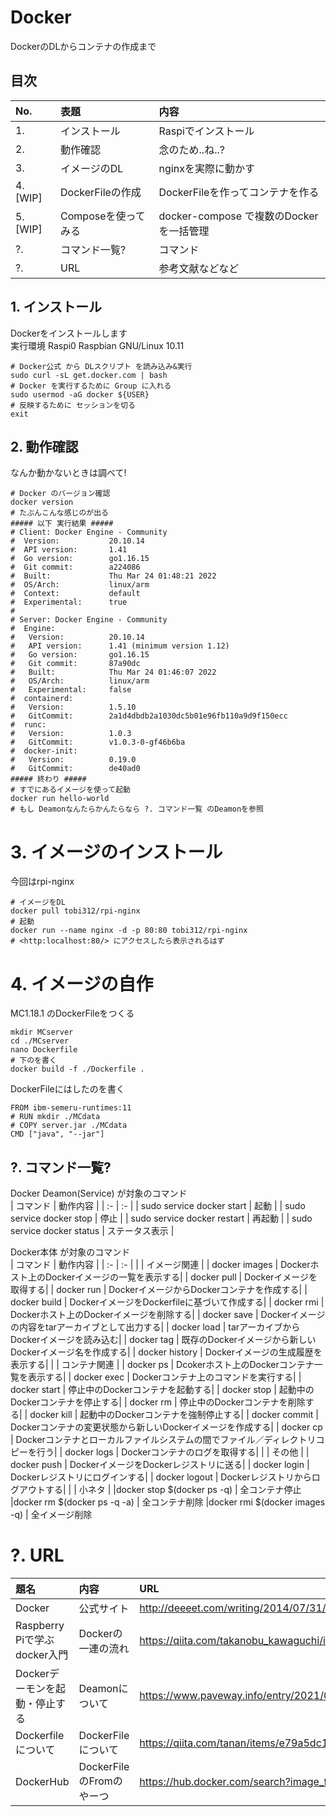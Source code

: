 # Docker
DockerのDLからコンテナの作成まで  
  
## 目次
| No. | 表題 | 内容 |
| :-  | :- | :- |
| 1.  | インストール | Raspiでインストール|
| 2.  | 動作確認 | 念のため..ね..?|
| 3.  | イメージのDL | nginxを実際に動かす|
| 4. [WIP] | DockerFileの作成 | DockerFileを作ってコンテナを作る|
| 5. [WIP] | Composeを使ってみる | docker-compose で複数のDockerを一括管理 |
| ?.  | コマンド一覧? | コマンド |
| ?.  | URL | 参考文献などなど|
  
  
## 1. インストール
Dockerをインストールします  
実行環境 Raspi0 Raspbian GNU/Linux 10.11  
  
```
# Docker公式 から DLスクリプト を読み込み&実行
sudo curl -sL get.docker.com | bash
# Docker を実行するために Group に入れる
sudo usermod -aG docker ${USER}
# 反映するために セッションを切る
exit
```

## 2. 動作確認
なんか動かないときは調べて!  
  
```
# Docker のバージョン確認
docker version
# たぶんこんな感じのが出る
##### 以下 実行結果 #####
# Client: Docker Engine - Community
#  Version:           20.10.14
#  API version:       1.41
#  Go version:        go1.16.15
#  Git commit:        a224086
#  Built:             Thu Mar 24 01:48:21 2022
#  OS/Arch:           linux/arm
#  Context:           default
#  Experimental:      true
# 
# Server: Docker Engine - Community
#  Engine:
#   Version:          20.10.14
#   API version:      1.41 (minimum version 1.12)
#   Go version:       go1.16.15
#   Git commit:       87a90dc
#   Built:            Thu Mar 24 01:46:07 2022
#   OS/Arch:          linux/arm
#   Experimental:     false
#  containerd:
#   Version:          1.5.10
#   GitCommit:        2a1d4dbdb2a1030dc5b01e96fb110a9d9f150ecc
#  runc:
#   Version:          1.0.3
#   GitCommit:        v1.0.3-0-gf46b6ba
#  docker-init:
#   Version:          0.19.0
#   GitCommit:        de40ad0
##### 終わり #####
# すでにあるイメージを使って起動
docker run hello-world
# もし Deamonなんたらかんたらなら ?. コマンド一覧 のDeamonを参照
```

# 3. イメージのインストール
今回はrpi-nginx  
```
# イメージをDL
docker pull tobi312/rpi-nginx
# 起動
docker run --name nginx -d -p 80:80 tobi312/rpi-nginx
# <http:localhost:80/> にアクセスしたら表示されるはず
```

# 4. イメージの自作
MC1.18.1 のDockerFileをつくる
```
mkdir MCserver
cd ./MCserver
nano Dockerfile
# 下のを書く
docker build -f ./Dockerfile .
```

DockerFileにはしたのを書く
```
FROM ibm-semeru-runtimes:11
# RUN mkdir ./MCdata
# COPY server.jar ./MCdata
CMD ["java", "--jar"]
```

## ?. コマンド一覧?
Docker Deamon(Service) が対象のコマンド  
| コマンド | 動作内容 |
| :- |  :- |
| sudo service docker start   | 起動          |
| sudo service docker stop    | 停止          |
| sudo service docker restart | 再起動        |
| sudo service docker status  | ステータス表示 |
  
  
Docker本体 が対象のコマンド  
| コマンド | 動作内容 |
| :- |  :- |
|    | イメージ関連 |
| docker images  | Dockerホスト上のDockerイメージの一覧を表示する|
| docker pull    | Dockerイメージを取得する|
| docker run     | DockerイメージからDockerコンテナを作成する|
| docker build   | DockerイメージをDockerfileに基づいて作成する|
| docker rmi     | Dockerホスト上のDockerイメージを削除する|
| docker save    | Dockerイメージの内容をtarアーカイブとして出力する|
| docker load    | tarアーカイブからDockerイメージを読み込む|
| docker tag     | 既存のDockerイメージから新しいDockerイメージ名を作成する|
| docker history | Dockerイメージの生成履歴を表示する|
|    | コンテナ関連 |
| docker ps      | Dcokerホスト上のDockerコンテナ一覧を表示する|
| docker exec    | Dockerコンテナ上のコマンドを実行する|
| docker start   | 停止中のDockerコンテナを起動する|
| docker stop    | 起動中のDockerコンテナを停止する|
| docker rm      | 停止中のDockerコンテナを削除する|
| docker kill    | 起動中のDockerコンテナを強制停止する|
| docker commit  | Dockerコンテナの変更状態から新しいDockerイメージを作成する|
| docker cp      | Dockerコンテナとローカルファイルシステムの間でファイル／ディレクトリコピーを行う|
| docker logs    | Dockerコンテナのログを取得する|
|    | その他      |
| docker push    | DockerイメージをDockerレジストリに送る|
| docker login   | Dockerレジストリにログインする|
| docker logout  | Dockerレジストリからログアウトする|
|    | 小ネタ      |
|docker stop $(docker ps -q)    | 全コンテナ停止
|docker rm $(docker ps -q -a)   | 全コンテナ削除
|docker rmi $(docker images -q) | 全イメージ削除
  
  
# ?. URL
| 題名 | 内容 | URL |
| :-   | :-  | :-  |
|Docker                       | 公式サイト         | <http://deeeet.com/writing/2014/07/31/readme/>                    |
|Raspberry Piで学ぶdocker入門  | Dockerの一連の流れ | <https://qiita.com/takanobu_kawaguchi/items/ea4f588cbdf67fdb89ea> |
|Dockerデーモンを起動・停止する | Deamonについて     | <https://www.paveway.info/entry/2021/01/21/docker_startstop>      |
|Dockerfileについて            | DockerFileについて | <https://qiita.com/tanan/items/e79a5dc1b54ca830ac21>              |
|DockerHub               | DockerFileのFromのやーつ| <https://hub.docker.com/search?image_filter=official&q=>          |